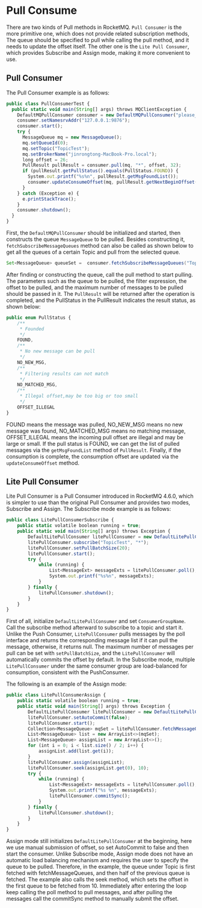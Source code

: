 # Pull Consume

There are two kinds of Pull methods in RocketMQ. `Pull Consumer` is the more primitive one, which does not provide related subscription methods, The queue should be specified to pull while calling the pull method, and it needs to update the offset itself. The other one is the `Lite Pull Consumer`, which provides Subscribe and Assign mode, making it more convenient to use.

## Pull Consumer

The Pull Consumer example is as follows:

```javascript
public class PullConsumerTest {
  public static void main(String[] args) throws MQClientException {
    DefaultMQPullConsumer consumer = new DefaultMQPullConsumer("please_rename_unique_group_name_5");
    consumer.setNamesrvAddr("127.0.0.1:9876");
    consumer.start();
    try {
      MessageQueue mq = new MessageQueue();
      mq.setQueueId(0);
      mq.setTopic("TopicTest");
      mq.setBrokerName("jinrongtong-MacBook-Pro.local");
      long offset = 26;
      PullResult pullResult = consumer.pull(mq, "*", offset, 32);
      if (pullResult.getPullStatus().equals(PullStatus.FOUND)) {
        System.out.printf("%s%n", pullResult.getMsgFoundList());
        consumer.updateConsumeOffset(mq, pullResult.getNextBeginOffset());
      }
    } catch (Exception e) {
      e.printStackTrace();
    }
    consumer.shutdown();
  }
}
```

First, the `DefaultMQPullConsumer` should be initialized and started, then constructs the queue `MessageQueue` to be pulled. Besides constructing it, `fetchSubscribeMessageQueues` method can also be called as shown below to get all the queues of a certain Topic and pull from the selected queue.

```java
Set<MessageQueue> queueSet =  consumer.fetchSubscribeMessageQueues("TopicTest");
```

After finding or constructing the queue, call the pull method to start pulling. The parameters such as the queue to be pulled, the filter expression, the offset to be pulled, and the maximum number of messages to be pulled should be passed in it. The `PullResult` will be returned after the operation is completed, and the PullStatus in the PullResult indicates the result status, as shown below:

```javascript
public enum PullStatus {
    /**
     * Founded
     */
    FOUND,
    /**
     * No new message can be pull
     */
    NO_NEW_MSG,
    /**
     * Filtering results can not match
     */
    NO_MATCHED_MSG,
    /**
     * Illegal offset,may be too big or too small
     */
    OFFSET_ILLEGAL
}
```

FOUND means the message was pulled, NO_NEW_MSG means no new message was found, NO_MATCHED_MSG means no matching message, OFFSET_ILLEGAL means the incoming pull offset are illegal and may be large or small. If the pull status is FOUND, we can get the list of pulled messages via the `getMsgFoundList` method of `PullResult`. Finally, if the consumption is complete, the consumption offset are updated via the `updateConsumeOffset` method.

## Lite Pull Consumer

Lite Pull Consumer is a Pull Consumer introduced in RocketMQ 4.6.0, which is simpler to use than the original Pull Consumer and provides two modes, Subscribe and Assign. The Subscribe mode example is as follows:

```javascript
public class LitePullConsumerSubscribe {
    public static volatile boolean running = true;
    public static void main(String[] args) throws Exception {
        DefaultLitePullConsumer litePullConsumer = new DefaultLitePullConsumer("lite_pull_consumer_test");
        litePullConsumer.subscribe("TopicTest", "*");
        litePullConsumer.setPullBatchSize(20);
        litePullConsumer.start();
        try {
            while (running) {
                List<MessageExt> messageExts = litePullConsumer.poll();
                System.out.printf("%s%n", messageExts);
            }
        } finally {
            litePullConsumer.shutdown();
        }
    }
}
```

First of all, initialize `DefaultLitePullConsumer` and set `ConsumerGroupName`. Call the subscribe method afterward to subscribe to a topic and start it. Unlike the Push Consumer, `LitePullConsumer` pulls messages by the poll interface and returns the corresponding message list if it can pull the message, otherwise, it returns null. The maximum number of messages per pull can be set with `setPullBatchSize`, and the `LitePullConsumer` will automatically commits the offset by default. In the Subscribe mode, multiple `LitePullConsumer` under the same consumer group are load-balanced for consumption, consistent with the PushConsumer.

The following is an example of the Assign mode:

```javascript
public class LitePullConsumerAssign {
    public static volatile boolean running = true;
    public static void main(String[] args) throws Exception {
        DefaultLitePullConsumer litePullConsumer = new DefaultLitePullConsumer("please_rename_unique_group_name");
        litePullConsumer.setAutoCommit(false);
        litePullConsumer.start();
        Collection<MessageQueue> mqSet = litePullConsumer.fetchMessageQueues("TopicTest");
        List<MessageQueue> list = new ArrayList<>(mqSet);
        List<MessageQueue> assignList = new ArrayList<>();
        for (int i = 0; i < list.size() / 2; i++) {
            assignList.add(list.get(i));
        }
        litePullConsumer.assign(assignList);
        litePullConsumer.seek(assignList.get(0), 10);
        try {
            while (running) {
                List<MessageExt> messageExts = litePullConsumer.poll();
                System.out.printf("%s %n", messageExts);
                litePullConsumer.commitSync();
            }
        } finally {
            litePullConsumer.shutdown();
        }
    }
}
```

Assign mode still initializes `DefaultLitePullConsumer` at the beginning, here we use manual submission of offset, so set AutoCommit to false and then start the consumer. Unlike Subscribe mode, Assign mode does not have an automatic load balancing mechanism and requires the user to specify the queue to be pulled. Therefore, in the example, the queue under Topic is first fetched with fetchMessageQueues, and then half of the previous queue is fetched. The example also calls the seek method, which sets the offset in the first queue to be fetched from 10. Immediately after entering the loop keep calling the poll method to pull messages, and after pulling the messages call the commitSync method to manually submit the offset.
